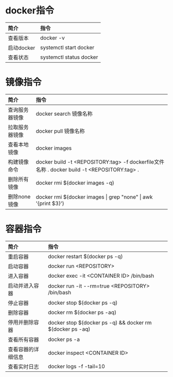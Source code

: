 # docker指令

| 简介 | 指令 |
| :--- | :--- |
| 查看版本 | docker -v |
| 启动docker | systemctl start docker |
| 查看状态 | systemctl status docker |

# 镜像指令

| 简介 | 指令 |
| :--- | :--- |
| 查询服务器镜像 | docker search 镜像名称 |
| 拉取服务器镜像 | docker pull 镜像名称 |
| 查看本地镜像 | docker images |
| 构建镜像命令 | docker build -t &lt;REPOSITORY:tag&gt; -f dockerfile文件名称 .            docker build -t &lt;REPOSITORY:tag&gt; . |
| 删除所有镜像 | docker rmi $\(docker images -q\) |
| 删除none镜像 | docker rmi $\(docker images \| grep "none" \| awk '{print $3}'\) |

# 容器指令

| 简介 | 指令 |
| :--- | :--- |
| 重启容器 | docker restart $\(docker ps -q\) |
| 启动容器 | docker run &lt;REPOSITORY&gt; |
| 进入容器 | docker exec -it &lt;CONTAINER ID&gt; /bin/bash |
| 启动并进入容器 | docker run -it --rm=true &lt;REPOSITORY&gt; /bin/bash |
| 停止容器 | docker stop $\(docker ps -q\) |
| 删除容器 | docker rm $\(docker ps -aq\) |
| 停用并删除容器 | docker stop $\(docker ps -q\) && docker rm $\(docker ps -aq\) |
| 查看所有容器 | docker ps -a |
| 查看容器的详细信息 | docker inspect &lt;CONTAINER ID&gt; |
| 查看实时日志 | docker logs -f -tail=10 |



